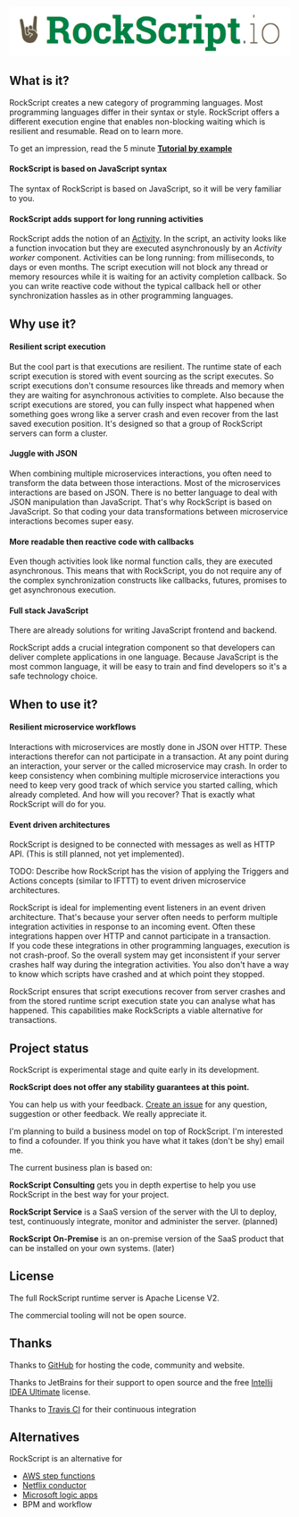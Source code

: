 ![RockScript](docs/img/logo.png)

## What is it?

RockScript creates a new category of programming languages.  Most programming 
languages differ in their syntax or style.  RockScript offers a different 
execution engine that enables non-blocking waiting which is resilient and 
resumable.  Read on to learn more.

To get an impression, read the 5 minute 
**[Tutorial by example](https://github.com/RockScript/server/wiki/Tutorial-by-example)**

#### RockScript is based on JavaScript syntax

The syntax of RockScript is based on JavaScript, so it will be very familiar 
to you.

#### RockScript adds support for long running activities
  
RockScript adds the notion of an [Activity](https://github.com/RockScript/server/wiki/Activities). In 
the script, an activity looks like a function invocation but they are executed asynchronously 
by an _Activity worker_ component.  Activities can be long running: 
from milliseconds, to days or even months.  The script execution will not block any thread 
or memory resources while it is waiting for an activity completion callback.
So you can write reactive code without the typical callback hell or other 
synchronization hassles as in other programming languages.   

## Why use it?

#### Resilient script execution

But the cool part is that executions are resilient.  The runtime state of 
each script execution is stored with event sourcing as the script executes.
So script executions don't consume resources like threads and memory when 
they are waiting for asynchronous activities to complete.  Also because 
the script executions are stored, you can fully inspect what happened when 
something goes wrong like a server crash and even recover from the last 
saved execution position.  It's designed so that a group of RockScript 
servers can form a cluster.

#### Juggle with JSON

When combining multiple microservices interactions, you often need to 
transform the data between those interactions.  Most of the microservices 
interactions are based on JSON. There is no better language to deal with 
JSON manipulation than JavaScript.  That's why RockScript is based on 
JavaScript.  So that coding your data transformations between microservice 
interactions becomes super easy. 

#### More readable then reactive code with callbacks

Even though activities look like normal function calls, they are executed 
asynchronous.  This means that with RockScript, you do not require any of 
the complex synchronization constructs like callbacks, futures, promises
to get asynchronous execution.

#### Full stack JavaScript

There are already solutions for writing JavaScript frontend and backend.
  
RockScript adds a crucial integration component so that developers can deliver 
complete applications in one language.  Because JavaScript is the most 
common language, it will be easy to train and find developers so it's a 
safe technology choice.

## When to use it?

#### Resilient microservice workflows

Interactions with microservices are mostly done in JSON over HTTP.
These interactions therefor can not participate in a transaction.
At any point during an interaction, your server or the called 
microservice may crash.  In order to keep consistency when combining 
multiple microservice interactions you need to keep very good track of 
which service you started calling, which already completed.  And how will 
you recover?  That is exactly what RockScript will do for you.

#### Event driven architectures

RockScript is designed to be connected with messages as well as HTTP 
API. (This is still planned, not yet implemented).

TODO: Describe how RockScript has the vision of applying the Triggers and Actions 
concepts (similar to IFTTT) to event driven microservice architectures.

RockScript is ideal for implementing event listeners in 
an event driven architecture.  That's because your server often needs to perform 
multiple integration activities in response to an incoming event.  Often 
these integrations happen over HTTP and cannot participate in a transaction.  
If you code these integrations in other programming languages, execution is not 
crash-proof.  So the overall system may get inconsistent if your server crashes 
half way during the integration activities.  You also don't have a way  to 
know which scripts have crashed and at which point they stopped.  

RockScript ensures that script executions recover from server crashes and from 
the stored runtime script execution state you can analyse what has happened.
This capabilities make RockScripts a viable alternative for transactions.

## Project status

RockScript is experimental stage and quite early in its development.  

**RockScript does not offer any stability guarantees at this point.**

You can help us with your feedback.  [Create an issue](https://github.com/RockScript/server/issues/new) for 
any question, suggestion or other feedback.  We really appreciate it.
 
I'm planning to build a business model on top of RockScript.  I'm interested to find 
a cofounder.  If you think you have what it takes (don't be shy) email me.  
 
The current business plan is based on:

**RockScript Consulting** gets you in depth expertise to help you use RockScript 
in the best way for your project.  

**RockScript Service** is a SaaS version of the server with the UI to deploy, test, 
continuously integrate, monitor and administer the server. (planned)  

**RockScript On-Premise** is an on-premise version of the SaaS product that can be installed
on your own systems. (later)  

## License

The full RockScript runtime server is Apache License V2.  

The commercial tooling will not be open source.

## Thanks

Thanks to [GitHub](https://github.com) for hosting the code, community and website.

Thanks to JetBrains for their support to open source and the free [Intellij IDEA Ultimate](https://www.jetbrains.com/idea/) license.

Thanks to [Travis CI](https://travis-ci.org/) for their continuous integration

## Alternatives

RockScript is an alternative for 

 * [AWS step functions](https://aws.amazon.com/step-functions/)
 * [Netflix conductor](https://github.com/Netflix/conductor)
 * [Microsoft logic apps](https://azure.microsoft.com/en-us/services/logic-apps/)
 * BPM and workflow
